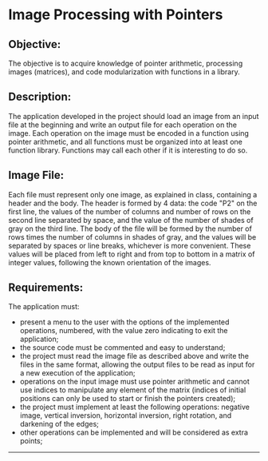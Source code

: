 # Image Processing with Pointers

## Objective:

The objective is to acquire knowledge of pointer arithmetic, processing images (matrices), and code modularization with functions in a library.

## Description:

The application developed in the project should load an image from an input file at the beginning and write an output file for each operation on the image. Each operation on the image must be encoded in a function using pointer arithmetic, and all functions must be organized into at least one function library. Functions may call each other if it is interesting to do so.

## Image File:

Each file must represent only one image, as explained in class, containing a header and the body. The header is formed by 4 data: the code "P2" on the first line, the values of the number of columns and number of rows on the second line separated by space, and the value of the number of shades of gray on the third line. The body of the file will be formed by the number of rows times the number of columns in shades of gray, and the values will be separated by spaces or line breaks, whichever is more convenient. These values will be placed from left to right and from top to bottom in a matrix of integer values, following the known orientation of the images.

## Requirements:

The application must:

- present a menu to the user with the options of the implemented operations, numbered, with the value zero indicating to exit the application;
- the source code must be commented and easy to understand;
- the project must read the image file as described above and write the files in the same format, allowing the output files to be read as input for a new execution of the application;
- operations on the input image must use pointer arithmetic and cannot use indices to manipulate any element of the matrix (indices of initial positions can only be used to start or finish the pointers created);
- the project must implement at least the following operations: negative image, vertical inversion, horizontal inversion, right rotation, and darkening of the edges;
- other operations can be implemented and will be considered as extra points;

***
